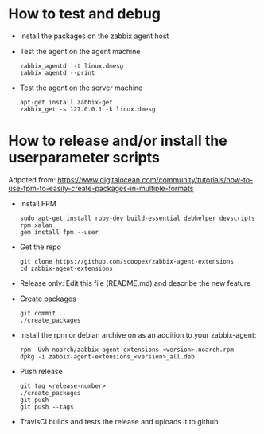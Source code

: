 # How to test and debug

 * Install the packages on the zabbix agent host
 * Test the agent on the agent machine
 
   ```
   zabbix_agentd  -t linux.dmesg
   zabbix_agentd --print
   ```
 * Test the agent on the server machine
 
   ```
   apt-get install zabbix-get
   zabbix_get -s 127.0.0.1 -k linux.dmesg
   ```

# How to release and/or install the userparameter scripts

   Adpoted from: https://www.digitalocean.com/community/tutorials/how-to-use-fpm-to-easily-create-packages-in-multiple-formats

 * Install FPM
   ```
   sudo apt-get install ruby-dev build-essential debhelper devscripts rpm xalan
   gem install fpm --user
   ```
 * Get the repo 
   ```
   git clone https://github.com/scoopex/zabbix-agent-extensions
   cd zabbix-agent-extensions
   ```
 * Release only: Edit this file (README.md) and describe the new feature
 * Create packages
   ```
   git commit ....
   ./create_packages
   ```
 * Install the rpm or debian archive on as an addition to your zabbix-agent:
 
   ```
   rpm -Uvh noarch/zabbix-agent-extensions-<version>.noarch.rpm
   dpkg -i zabbix-agent-extensions_<version>_all.deb
   ```
 * Push release
   ```
   git tag <release-number>
   ./create_packages
   git push
   git push --tags
   ```
 * TravisCI builds and tests the release and uploads it to github

